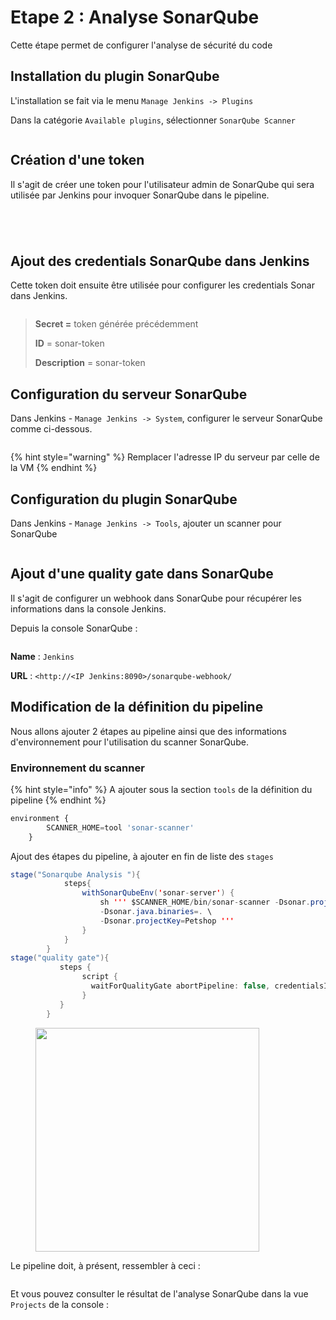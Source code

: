 # Etape 2 : Analyse SonarQube

Cette étape permet de configurer l'analyse de sécurité du code

## Installation du plugin SonarQube

L'installation se fait via le menu `Manage Jenkins -> Plugins`

Dans la catégorie `Available plugins`, sélectionner `SonarQube Scanner`

<figure><img src="../.gitbook/assets/image (21).png" alt=""><figcaption></figcaption></figure>

## **Création d'une token**

Il s'agit de créer une token pour l'utilisateur admin de SonarQube qui sera utilisée par Jenkins pour invoquer SonarQube dans le pipeline.

<figure><img src="https://github.com/smontri/esgi-devsecops/raw/main/images/sonar-token.jpg" alt=""><figcaption></figcaption></figure>

<figure><img src="../.gitbook/assets/image (17).png" alt=""><figcaption></figcaption></figure>

<figure><img src="../.gitbook/assets/image (19).png" alt=""><figcaption></figcaption></figure>

<figure><img src="../.gitbook/assets/image (20).png" alt=""><figcaption></figcaption></figure>

## Ajout des credentials SonarQube dans Jenkins

Cette token doit ensuite être utilisée pour configurer les credentials Sonar dans Jenkins.

<figure><img src="https://github.com/smontri/esgi-devsecops/raw/main/images/sonar-token-jenkins.jpg" alt=""><figcaption></figcaption></figure>

> **Secret =** token générée précédemment
>
> **ID** = sonar-token
>
> **Description** = sonar-token

## **Configuration du serveur SonarQube**

Dans Jenkins - `Manage Jenkins -> System`, configurer le serveur SonarQube comme ci-dessous.

<figure><img src="https://github.com/smontri/esgi-devsecops/raw/main/images/sonar-server-jenkins.jpg" alt=""><figcaption></figcaption></figure>

{% hint style="warning" %}
Remplacer l'adresse IP du serveur par celle de la VM
{% endhint %}

## **Configuration du plugin SonarQube**

Dans Jenkins - `Manage Jenkins -> Tools`, ajouter un scanner pour SonarQube

<figure><img src="https://github.com/smontri/esgi-devsecops/raw/main/images/sonar-scanner-jenkins.jpg" alt=""><figcaption></figcaption></figure>

## **Ajout d'une quality gate dans SonarQube**

Il s'agit de configurer un webhook dans SonarQube pour récupérer les informations dans la console Jenkins.

Depuis la console SonarQube :

<figure><img src="https://github.com/smontri/esgi-devsecops/raw/main/images/sonar-webhook.jpg" alt=""><figcaption></figcaption></figure>

**Name** : `Jenkins`

**URL** : `<http://<IP Jenkins:8090>/sonarqube-webhook/`

## **Modification de la définition du pipeline**

Nous allons ajouter 2 étapes au pipeline ainsi que des informations d'environnement pour l'utilisation du scanner SonarQube.

### Environnement du scanner

{% hint style="info" %}
A ajouter sous la section `tools` de la définition du pipeline
{% endhint %}

```javascript
environment {
        SCANNER_HOME=tool 'sonar-scanner'
    }
```

Ajout des étapes du pipeline, à ajouter en fin de liste des `stages`

```java
stage("Sonarqube Analysis "){
            steps{
                withSonarQubeEnv('sonar-server') {
                    sh ''' $SCANNER_HOME/bin/sonar-scanner -Dsonar.projectName=Petshop \
                    -Dsonar.java.binaries=. \
                    -Dsonar.projectKey=Petshop '''
                }
            }
        }
stage("quality gate"){
           steps {
                script {
                  waitForQualityGate abortPipeline: false, credentialsId: 'Sonar-token' 
                }
           }
        }
```



<figure><img src="../.gitbook/assets/image (13).png" alt="" width="358"><figcaption></figcaption></figure>

Le pipeline doit, à présent, ressembler à ceci :

<figure><img src="https://github.com/smontri/esgi-devsecops/raw/main/images/Job2.jpg" alt=""><figcaption></figcaption></figure>

Et vous pouvez consulter le résultat de l'analyse SonarQube dans la vue `Projects` de la console :

<figure><img src="https://github.com/smontri/esgi-devsecops/raw/main/images/sonar-results.jpg" alt=""><figcaption></figcaption></figure>
